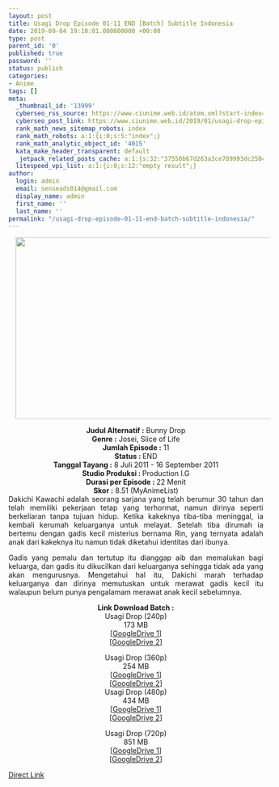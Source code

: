 ```yaml
---
layout: post
title: Usagi Drop Episode 01-11 END [Batch] Subtitle Indonesia
date: 2019-09-04 19:10:01.000000000 +00:00
type: post
parent_id: '0'
published: true
password: ''
status: publish
categories:
- Anime
tags: []
meta:
  _thumbnail_id: '13999'
  cyberseo_rss_source: https://www.ciunime.web.id/atom.xml?start-index=3901&max-results=150
  cyberseo_post_link: https://www.ciunime.web.id/2019/01/usagi-drop-episode-01-11-end-batch.html
  rank_math_news_sitemap_robots: index
  rank_math_robots: a:1:{i:0;s:5:"index";}
  rank_math_analytic_object_id: '4015'
  kata_make_header_transparent: default
  _jetpack_related_posts_cache: a:1:{s:32:"37550b67d263a3ce789993dc25046c5f";a:2:{s:7:"expires";i:1649587945;s:7:"payload";a:0:{}}}
  litespeed_vpi_list: a:1:{i:0;s:12:"empty result";}
author:
  login: admin
  email: senseads014@gmail.com
  display_name: admin
  first_name: ''
  last_name: ''
permalink: "/usagi-drop-episode-01-11-end-batch-subtitle-indonesia/"
---
```

<div class="separator" style="clear: both; text-align: center;"><a href="https://2.bp.blogspot.com/-kOOnoC0rlGM/XEAULkz1zbI/AAAAAAAAHws/Q3VhEZ14fucBWL0Njh_-lYMUHJ2xmYGBQCLcBGAs/s1600/Usagi%2BDrop.jpg" imageanchor="1" style="margin-left: 1em; margin-right: 1em;"><img border="0" data-original-height="720" data-original-width="1280" height="360" src="{{ site.baseurl }}/assets/2019/09/Usagi%2BDrop.jpg" width="640" /></a></div>
<p>
<div style="text-align: center;"><b>Judul</b><b><b> Alternatif</b> :</b> Bunny Drop</div>
<div style="text-align: center;"><b><b>Genre :</b></b> Josei, Slice of Life</div>
<div style="text-align: center;"><b>Jumlah Episode :</b> 11<br /><b>Status :&nbsp;</b>END<br /><b>Tanggal Tayang :</b> 8 Juli 2011 - 16 September 2011<br /><b>Studio Produksi : </b>Production I.G<br /><b>Durasi per Episode :&nbsp;</b>22 Menit</div>
<div style="text-align: center;"><b>Skor :</b>&nbsp;8.51 (MyAnimeList)</div>
<div style="text-align: center;"></div>
<div style="text-align: justify;">Dakichi Kawachi adalah seorang sarjana yang telah berumur 30 tahun dan telah memiliki pekerjaan tetap yang terhormat, namun dirinya seperti berkeliaran tanpa tujuan hidup. Ketika kakeknya tiba-tiba meninggal, ia kembali kerumah keluarganya untuk melayat. Setelah tiba dirumah ia bertemu dengan gadis kecil misterius bernama Rin, yang ternyata adalah anak dari kakeknya itu namun tidak diketahui identitas dari ibunya.</p>
<p>Gadis yang pemalu dan tertutup itu dianggap aib dan memalukan bagi keluarga, dan gadis itu dikucilkan dari keluarganya sehingga tidak ada yang akan mengurusnya. Mengetahui hal itu, Dakichi marah terhadap keluarganya dan dirinya memutuskan untuk merawat gadis kecil itu walaupun belum punya pengalamam merawat anak kecil sebelumnya.</p></div>
<div style="text-align: justify;"></div>
<div style="text-align: justify;"></div>
<div style="text-align: center;"><b>Link Download Batch :</b></div>
<div style="text-align: center;">
<div style="text-align: center;">Usagi Drop (240p)</div>
<div style="text-align: center;">173 MB<br />[<a href="https://drive.google.com/file/d/1LH0DxlsgBvMEwyObO4ZbL2bFU5Qtk7-u/view" target="_blank" rel="noopener">GoogleDrive 1</a>]<br />[<a href="https://drive.google.com/file/d/1V23rzJ20FdDHJAVX5tBTkQq1hSeGHGH7/view" target="_blank" rel="noopener">GoogleDrive 2</a>]</p>
</div>
</div>
<div style="text-align: center;">Usagi Drop (360p)</div>
<div style="text-align: center;">254 MB</div>
<div style="text-align: center;">[<a href="https://drive.google.com/file/d/1ZL2IlchW8WbBQ44qIPmIkWRihCCbS0J8/view" target="_blank" rel="noopener">GoogleDrive 1</a>]<br />[<a href="https://drive.google.com/file/d/1n70YqDX7mcDbDNsEIdOHdFZFrb1LvFOt/view" target="_blank" rel="noopener">GoogleDrive 2</a>]</div>
<div style="text-align: center;"></div>
<div style="text-align: center;">Usagi Drop (480p)<br />434 MB</div>
<div style="text-align: center;">[<a href="https://drive.google.com/file/d/1dmk3TqMIi8u_bQrJtaBLb5ZEsY5M-uIQ/view" target="_blank" rel="noopener">GoogleDrive 1</a>]<br />[<a href="https://drive.google.com/file/d/1NtD91i5lRLzApD9QD9cNLlnHjaEstKOo/view" target="_blank" rel="noopener">GoogleDrive 2</a>]</p>
<p>Usagi Drop (720p)<br />851 MB<br />[<a href="https://drive.google.com/file/d/1sY3Oh4ROuz7VtSyYmToztmFbRbqu0Zwl/view" target="_blank" rel="noopener">GoogleDrive 1</a>]<br />[<a href="https://drive.google.com/file/d/1EDawp448ePERavMZb2mk4TCTuCuFEmF6/view" target="_blank" rel="noopener">GoogleDrive 2</a>]</div>
<link rel="stylesheet" href="https://cdnjs.cloudflare.com/ajax/libs/font-awesome/4.7.0/css/font-awesome.min.css" />
<div class="divbtn"> <a href="https://handymansurrender.com/fihup8buzv?key=94550f7ce39444073321dde3b8782f97" class="btn"><i class="fa fa-download"></i> Direct Link</a> </div>
